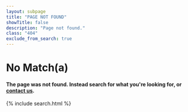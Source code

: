 ```yaml
---
layout: subpage
title: "PAGE NOT FOUND"
showTitle: false
description: "Page not found."
class: "404"
exclude_from_search: true
---  
```



<h1>No Match(a)</h1>
<h4>The page was not found. Instead search for what you're looking for, or <a href="/contact">contact us</a>.</h4>

{% include search.html %}
